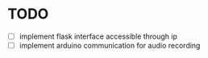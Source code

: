 # TODO

- [ ] implement flask interface accessible through ip
- [ ] implement arduino communication for audio recording
